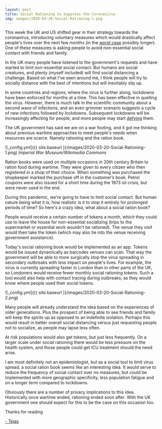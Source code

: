 ```yaml
---
layout: post
title: Social Rationing to Suppress the Coronavirus
img: images/2020-03-20-Social-Rationing-1.png
---
```


This week the UK and US shifted gear in their strategy towards the coronavirus, 
introducing voluntary measures which would drastically affect people's lives over the next few months (in the [worst case](https://www.imperial.ac.uk/media/imperial-college/medicine/sph/ide/gida-fellowships/Imperial-College-COVID19-NPI-modelling-16-03-2020.pdf) possibly longer). One of these measures is asking people to avoid non-essential social contact with friends and family.

In the UK many people have listened to the government's requests and have started to limit non-essential social contact. 
But humans are social creatures, and plenty (myself included) will find social distancing a challenge. Based on what
I've seen around me, I think people will try to socially distance with the best of intentions but will inevitably slip up. 

In some countries and regions, where the virus is further along, lockdowns have been enforced for months at a time. 
This has been effective in quelling the virus. However, there is much talk in the scientific community about a second wave 
of infections, and an even grimmer scenario suggests a cycle of new infections followed by lockdowns. Subsequent lockdowns will be increasingly affecting for people, and more people may start [defying](https://nypost.com/2020/03/18/spanish-man-hides-in-t-rex-costume-to-avoid-coronavirus-lockdown/) them. 

The UK government has said we are on a war footing, and it got me thinking about previous wartime approaches to 
meet people's needs when resources are scarce. Namely rationing and the ration book.

![_config.yml]({{ site.baseurl }}/images/2020-03-20-Social-Rationing-1.png)
*Imperial War Museum/Wikimedia Commons*

Ration books were used on multiple occasions in 20th century Britain to ration food during wartime. They were given to every citizen who then registered in a shop of their choice.  When something was purchased the shopkeeper marked the purchase off in the customer’s book. Petrol coupons were also issued for a short time during the 1973 oil crisis, but were never used in the end.

During this pandemic, we're going to have to limit social contact. But human nature being what it is, how realistic 
is it to stop it entirely for prolonged periods of time? So here's a crazy idea, what about a social ration book?

People would receive a certain number of tokens a month, which they could use to leave the house for non-essential socializing (trips to the supermarket or essential work wouldn't be rationed). The venue they visit would then take the token (which may also tie into the venue receiving government assistance). 

Today's social rationing book would be implemented as an app. Tokens would be issued dynamically as barcodes venues can scan. That way the government will be able to more surgically stop the virus spreading in secondary outbreaks with less impact on people's lives. For example, the virus is currently spreading faster in London than in other parts of the UK, so Londoners would receive fewer monthly social rationing tokens. Such a tool would also help with contact tracing during outbreaks, as they would know where people used their social tokens.

![_config.yml]({{ site.baseurl }}/images/2020-03-20-Social-Rationing-2.png)

Many people will already understand the idea based on the experiences of older generations. 
Plus the prospect of being able to see friends and family will keep the spirits up as opposed to an indefinite isolation. Perhaps this would result in better overall social distancing versus just requesting people not to socialize, as people may lapse less often. 

At risk populations would also get tokens, but just less frequently. On a larger scale under social rationing there would be less pressure on the health system, and those people could get ICU treatment should the need arise.

I am most definitely not an epidemiologist, but as a social tool to limit virus spread, a social ration book seems like an interesting idea. It would serve to reduce the frequency of social contact over no measures, but could be implemented with more geographic specificity, less population fatigue and on a longer term compared to lockdowns.

Obviously there are a number of privacy implications to this idea. Historically once wartime ended, rationing ended soon after. With the UK government one should expect for this to be the case on this occasion too.

Thanks for reading

[- Tejas](https://twitter.com/syncedto)
